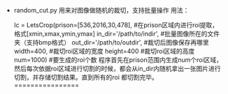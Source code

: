 * random_cut.py   用来对图像做随机的裁切，支持批量操作
用法：

    lc = LetsCrop(prison=[536,2016,30,478],     #在prison区域内进行roi提取，格式[xmin,xmax,ymin,ymax]
                  in_dir='/path/to/indir',      #批量图像所在的文件夹（支持bmp格式）
                  out_dir='/path/to/outdir',    #裁切后图像保存再哪里
                  width=400,                    #裁切roi区域的宽度
                  height=400                    #裁切roi区域的高度
                  num=1000)                     #要生成的roi个数
程序首先在prison范围内生成num个roi区域，然后每次依据roi区域进行切割的时候，都会从in_dir内随机拿出一张图片进行切割，并存储切割结果。直到所有的roi
都切割完毕。
================